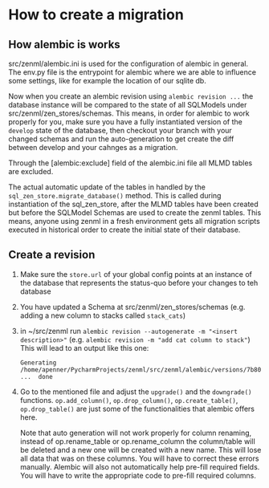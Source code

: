# How to create a migration

## How alembic is works

src/zenml/alembic.ini is used for the configuration of alembic in general. The
env.py file is the entrypoint for alembic where we are able to influence some
settings, like for example the location of our sqlite db.

Now when you create an alembic revision using `alembic revision ...` the 
database instance will be compared to the state of all SQLModels under 
src/zenml/zen_stores/schemas. This means, in order for alembic to work properly
for you, make sure you have a fully instantiated version of the `develop` state
of the database, then checkout your branch with your changed schemas and run the
auto-generation to get create the diff between develop and your cahnges as a
migration. 

Through the [alembic:exclude] field of the alembic.ini file all MLMD tables are
excluded. 

The actual automatic update of the tables in handled by the 
`sql_zen_store.migrate_database()` method. This is called during instantiation 
of the sql_zen_store, after the MLMD tables have been created but before the 
SQLModel Schemas are used to create the zenml tables. This means, anyone using
zenml in a fresh environment gets all migration scripts executed in historical 
order to create the initial state of their database.


## Create a revision


1) Make sure the `store.url` of your global config points at an instance of the 
   database that represents the status-quo before your changes to teh database
2) You have updated a Schema at src/zenml/zen_stores/schemas
   (e.g. adding a new column to stacks called `stack_cats`)
3) in ~/src/zenml run `alembic revision --autogenerate -m "<insert description>"`
   (e.g. `alembic revision -m "add cat column to stack"`)
   This will lead to an output like this one:
   ```shell
   Generating /home/apenner/PycharmProjects/zenml/src/zenml/alembic/versions/7b807019ae53_add_cat_column_to_stack.py ...  done
   ```
4) Go to the mentioned file and adjust the `upgrade()` and the `downgrade()` 
   functions.
   `op.add_column()`, `op.drop_column()`, `op.create_table()`, `op.drop_table()`
   are just some of the functionalities that alembic offers here.

   Note that auto generation will not work properly for column renaming, instead
   of op.rename_table or op.rename_column the column/table will be deleted and
   a new one will be created with a new name. This will lose all data that was
   on these columns. You will have to correct these errors manually. Alembic
   will also not automatically help pre-fill required fields. You will have to 
   write the appropriate code to pre-fill required columns.